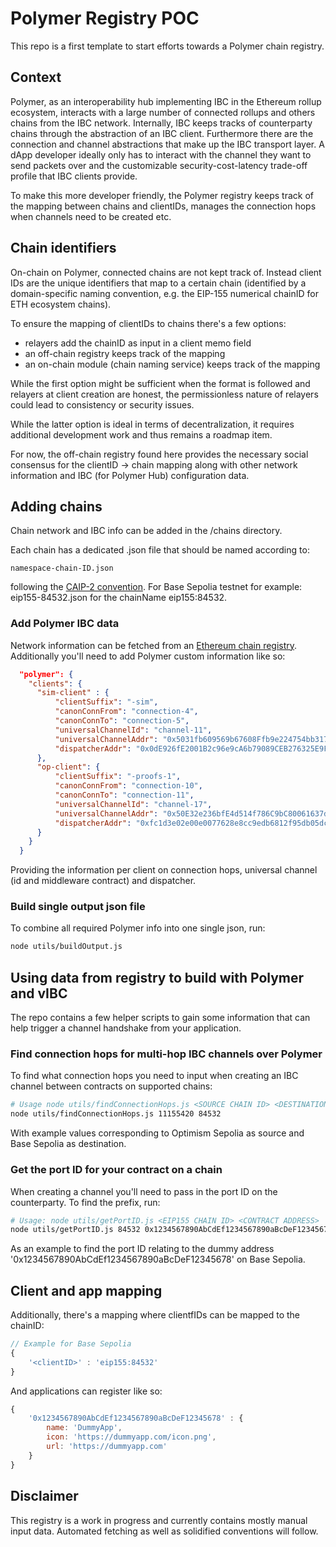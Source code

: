 # Polymer Registry POC

This repo is a first template to start efforts towards a Polymer chain registry.

## Context

Polymer, as an interoperability hub implementing IBC in the Ethereum rollup ecosystem, interacts with a large number of connected rollups and others chains from the IBC network. Internally, IBC keeps tracks of counterparty chains through the abstraction of an IBC client. Furthermore there are the connection and channel abstractions that make up the IBC transport layer. A dApp developer ideally only has to interact with the channel they want to send packets over and the customizable security-cost-latency trade-off profile that IBC clients provide.

To make this more developer friendly, the Polymer registry keeps track of the mapping between chains and clientIDs, manages the connection hops when channels need to be created etc.

## Chain identifiers

On-chain on Polymer, connected chains are not kept track of. Instead client IDs are the unique identifiers that map to a certain chain (identified by a domain-specific naming convention, e.g. the EIP-155 numerical chainID for ETH ecosystem chains).

To ensure the mapping of clientIDs to chains there's a few options:

- relayers add the chainID as input in a client memo field
- an off-chain registry keeps track of the mapping
- an on-chain module (chain naming service) keeps track of the mapping

While the first option might be sufficient when the format is followed and relayers at client creation are honest, the permissionless nature of relayers could lead to consistency or security issues.

While the latter option is ideal in terms of decentralization, it requires additional development work and thus remains a roadmap item.

For now, the off-chain registry found here provides the necessary social consensus for the clientID -> chain mapping along with other network information and IBC (for Polymer Hub) configuration data.

## Adding chains

Chain network and IBC info can be added in the /chains directory.

Each chain has a dedicated .json file that should be named according to:

`namespace-chain-ID.json`

following the [CAIP-2 convention](https://chainagnostic.org/CAIPs/caip-2). For Base Sepolia testnet for example: eip155-84532.json for the chainName eip155:84532.

### Add Polymer IBC data

Network information can be fetched from an [Ethereum chain registry](https://github.com/ethereum-lists/chains/tree/master/_data/chains). Additionally you'll need to add Polymer custom information like so:

```json
  "polymer": {
    "clients": {
      "sim-client" : {
          "clientSuffix": "-sim",
          "canonConnFrom": "connection-4",
          "canonConnTo": "connection-5",
          "universalChannelId": "channel-11",
          "universalChannelAddr": "0x5031fb609569b67608Ffb9e224754bb317f174cD",
          "dispatcherAddr": "0x0dE926fE2001B2c96e9cA6b79089CEB276325E9F"
      },
      "op-client": {
          "clientSuffix": "-proofs-1",
          "canonConnFrom": "connection-10",
          "canonConnTo": "connection-11",
          "universalChannelId": "channel-17",
          "universalChannelAddr": "0x50E32e236bfE4d514f786C9bC80061637dd5AF98",
          "dispatcherAddr": "0xfc1d3e02e00e0077628e8cc9edb6812f95db05dc"
      }
    }
  }
  ```
Providing the information per client on connection hops, universal channel (id and middleware contract) and dispatcher.

### Build single output json file

To combine all required Polymer info into one single json, run:

```sh
node utils/buildOutput.js
```
## Using data from registry to build with Polymer and vIBC

The repo contains a few helper scripts to gain some information that can help trigger a channel handshake from your application.

### Find connection hops for multi-hop IBC channels over Polymer

To find what connection hops you need to input when creating an IBC channel between contracts on supported chains:

```sh
# Usage node utils/findConnectionHops.js <SOURCE CHAIN ID> <DESTINATION CHAIN ID>
node utils/findConnectionHops.js 11155420 84532
```

With example values corresponding to Optimism Sepolia as source and Base Sepolia as destination.

### Get the port ID for your contract on a chain

When creating a channel you'll need to pass in the port ID on the counterparty. To find the prefix, run:

```sh
# Usage: node utils/getPortID.js <EIP155 CHAIN ID> <CONTRACT ADDRESS>
node utils/getPortID.js 84532 0x1234567890AbCdEf1234567890aBcDeF12345678
```
As an example to find the port ID relating to the dummy address '0x1234567890AbCdEf1234567890aBcDeF12345678' on Base Sepolia.

## Client and app mapping

Additionally, there's a mapping where clientfIDs can be mapped to the chainID:
```js
// Example for Base Sepolia
{
    '<clientID>' : 'eip155:84532'
}
```

And applications can register like so:
```js
{
    '0x1234567890AbCdEf1234567890aBcDeF12345678' : {
        name: 'DummyApp',
        icon: 'https://dummyapp.com/icon.png',
        url: 'https://dummyapp.com'
    }
}
```

## Disclaimer

This registry is a work in progress and currently contains mostly manual input data. Automated fetching as well as solidified conventions will follow.


